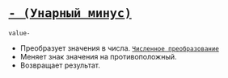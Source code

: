 # [`- (Унарный минус)`](../index.md)

`value-`

- Преобразует значения в числа. [`Численное преобразование`](<../Теория Общее/Преобразование (численное).md>)
- Меняет знак значения на противоположный.
- Возвращает результат.
